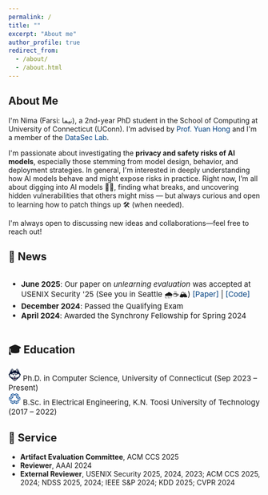 ```yaml
---
permalink: /
title: ""
excerpt: "About me"
author_profile: true
redirect_from: 
  - /about/
  - /about.html
---
```

<style>
  a {
    color: #004080; /* UConn blue */
    text-decoration: none;
  }

  a:hover {
    color: #001F4D;
    text-decoration: underline;
  }
</style> 

<link href="https://fonts.googleapis.com/css2?family=Inter:wght@400;600&display=swap" rel="stylesheet">

<style>
  body {
    font-family: 'Inter', sans-serif;
  }
</style>


## About Me

I'm Nima (Farsi: نیما), a 2nd-year PhD student in the School of Computing at University of Connecticut (UConn). I'm advised by [Prof. Yuan Hong](https://yhongcs.github.io/) and I'm a member of the [DataSec Lab](https://yhongcs.github.io/people.html).

I'm passionate about investigating the **privacy and safety risks of AI models**, especially those stemming from model design, behavior, and deployment strategies. In general, I'm interested in deeply understanding how AI models behave and might expose risks in practice. Right now, I’m all about digging into AI models 🕵️‍♂️, finding what breaks, and uncovering hidden vulnerabilities that others might miss — but always curious and open to learning how to patch things up 🛠️ (when needed). 

I'm always open to discussing new ideas and collaborations—feel free to reach out!



## 📰 News

<div style="overflow-y: auto; max-height: 250px; padding-right: 10px; font-size: 15px;">
<ul>
  <li><b>June 2025</b>: Our paper on <i>unlearning evaluation</i> was accepted at USENIX Security '25 (See you in Seattle 🌧️☕🏔️)
    <a href="https://www.arxiv.org/abs/2506.13009" target="_blank">[Paper]</a> |
    <a href="https://github.com/datasec-lab/Ruli" target="_blank">[Code]</a> 
  </li> 
  <li><b>December 2024</b>: Passed the Qualifying Exam </li>
  <li><b>April 2024</b>: Awarded the Synchrony Fellowship for Spring 2024 </li>
</ul>
</div>



## 🎓 Education

<img src="/images/uconn.png" width="25" height="25"> <span style="font-size:15px">Ph.D. in Computer Science, University of Connecticut (Sep 2023 – Present)</span><br>
<img src="/images/kntu.png" width="25" height="25"> <span style="font-size:15px">B.Sc. in Electrical Engineering, K.N. Toosi University of Technology (2017 – 2022)</span>



## 📄 Service

<ul>
  <li><strong>Artifact Evaluation Committee</strong>, ACM CCS 2025</li>
  <li><strong>Reviewer</strong>, AAAI 2024</li>
  <li><strong>External Reviewer</strong>, USENIX Security 2025, 2024, 2023; ACM CCS 2025, 2024; NDSS 2025, 2024; IEEE S&P 2024; KDD 2025; CVPR 2024</li>
</ul>

